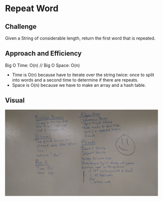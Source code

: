 # Repeat Word
## Challenge
Given a String of considerable length, return the first word that is repeated.

## Approach and Efficiency
Big O Time: O(n) // Big O Space: O(n)
- Time is O(n) because have to iterate over the string twice: once to split into words and a second time to determine if there are repeats.
- Space is O(n) because we have to make an array and a hash table.

## Visual
![Repeat Word Whiteboard](../../assets/RepeatWord-Whiteboard.jpg)